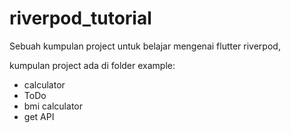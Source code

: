 # riverpod_tutorial

Sebuah kumpulan project untuk belajar mengenai flutter riverpod,

kumpulan project ada di folder example:

- calculator
- ToDo
- bmi calculator
- get API
